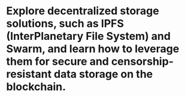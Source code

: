 # Explore decentralized storage solutions, such as IPFS (InterPlanetary File System) and Swarm, and learn how to leverage them for secure and censorship-resistant data storage on the blockchain.
